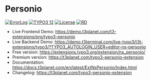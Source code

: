 # Personio

  [![ErrorLog](https://img.shields.io/badge/stable-v1.1.0-green?style=flat-square)](https://github.com/nitsan-technologies/ns_personio/tree/1.1.0) [![TYPO3 12](https://img.shields.io/badge/TYPO3-12-orange.svg?style=flat-square)](https://get.typo3.org/version/12) [![License](https://img.shields.io/github/license/TYPO3-Documentation/tea?style=flat-square)](https://www.gnu.org/licenses/old-licenses/gpl-2.0.en.html) [![RD](https://img.shields.io/badge/T3Planet-Personio-50b99a?style=flat-square)](https://t3planet.com/typo3-personio-extension)

- Live Frontend Demo: https://demo.t3planet.com/t3-extensions/pro/typo3-personio
- Live Backend Demo: https://demo.t3terminal.com/live-typo3/t3t-extensions/typo3/?TYPO3_AUTOLOGIN_USER=editor-ns-personio
- Free version: https://extensions.typo3.org/extension/ns_personio/
- Premium version: https://t3planet.com/typo3-personio-extension
- Documentation: https://docs.t3planet.com/en/latest/ExtNsPersonio/Index.html
- Changelog: https://t3planet.com/typo3-personio-extension